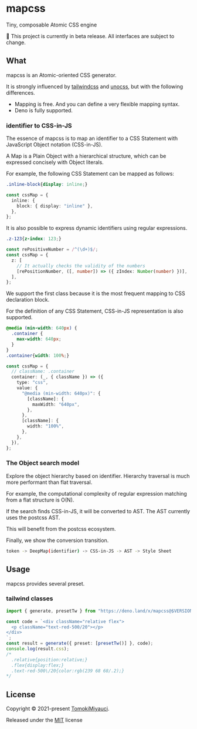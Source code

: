 # mapcss

Tiny, composable Atomic CSS engine

:construction: This project is currently in beta release. All interfaces are
subject to change.

## What

mapcss is an Atomic-oriented CSS generator.

It is strongly influenced by
[tailwindcss](https://github.com/tailwindlabs/tailwindcss) and
[unocss](https://github.com/antfu/unocss), but with the following differences.

- Mapping is free. And you can define a very flexible mapping syntax.
- Deno is fully supported.

### identifier to CSS-in-JS

The essence of mapcss is to map an identifier to a CSS Statement with JavaScript
Object notation (CSS-in-JS).

A Map is a Plain Object with a hierarchical structure, which can be expressed
concisely with Object literals.

For example, the following CSS Statement can be mapped as follows:

```css
.inline-block{display: inline;}
```

```ts
const cssMap = {
  inline: {
    block: { display: "inline" },
  },
};
```

It is also possible to express dynamic identifiers using regular expressions.

```css
.z-123{z-index: 123;}
```

```ts
const rePositiveNumber = /^(\d+)$/;
const cssMap = {
  z: [
    // It actually checks the validity of the numbers
    [rePositionNumber, ([, number]) => ({ zIndex: Number(number) })],
  ],
};
```

We support the first class because it is the most frequent mapping to CSS
declaration block.

For the definition of any CSS Statement, CSS-in-JS representation is also
supported.

```css
@media (min-width: 640px) {
  .container {
    max-width: 640px;
  }
}
.container{width: 100%;}
```

```ts
const cssMap = {
  // className: .container
  container: (_, { className }) => ({
    type: "css",
    value: {
      "@media (min-width: 640px)": {
        [className]: {
          maxWidth: "640px",
        },
      },
      [className]: {
        width: "100%",
      },
    },
  }),
};
```

### The Object search model

Explore the object hierarchy based on identifier. Hierarchy traversal is much
more performant than flat traversal.

For example, the computational complexity of regular expression matching from a
flat structure is O(N).

If the search finds CSS-in-JS, it will be converted to AST. The AST currently
uses the postcss AST.

This will benefit from the postcss ecosystem.

Finally, we show the conversion transition.

```bash
token -> DeepMap(identifier) -> CSS-in-JS -> AST -> Style Sheet
```

## Usage

mapcss provides several preset.

### tailwind classes

```ts
import { generate, presetTw } from "https://deno.land/x/mapcss@$VERSION/mod.ts";

const code = `<div className="relative flex">
  <p className="text-red-500/20"></p>  
</div>
`;
const result = generate({ preset: [presetTw()] }, code);
console.log(result.css);
/*
  .relative{position:relative;}
  .flex{display:flex;}
  .text-red-500\/20{color:rgb(239 68 68/.2);}
*/
```

## License

Copyright © 2021-present [TomokiMiyauci](https://github.com/TomokiMiyauci).

Released under the [MIT](./LICENSE) license
